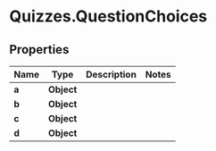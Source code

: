 # Quizzes.QuestionChoices

## Properties

Name | Type | Description | Notes
------------ | ------------- | ------------- | -------------
**a** | **Object** |  | 
**b** | **Object** |  | 
**c** | **Object** |  | 
**d** | **Object** |  | 


